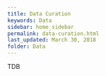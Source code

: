 ```yaml
---
title: Data Curation
keywords: Data
sidebar: home_sidebar
permalink: data-curation.html
last_updated: March 30, 2018
folder: Data
---
```


TDB
